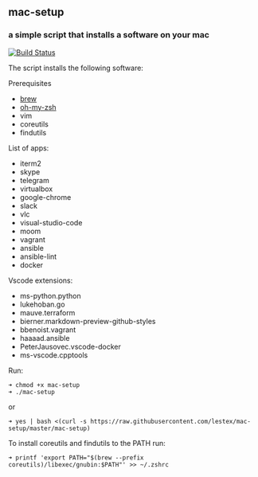 ## mac-setup
### a simple script that installs a software on your mac
[![Build Status](https://travis-ci.org/lestex/mac-setup.svg?branch=master)](https://travis-ci.org/lestex/mac-setup)

The script installs the following software:

Prerequisites
- [brew](https://brew.sh/)
- [oh-my-zsh](https://github.com/robbyrussell/oh-my-zsh)
- vim
- coreutils
- findutils

List of apps:
- iterm2
- skype
- telegram
- virtualbox
- google-chrome
- slack
- vlc
- visual-studio-code
- moom
- vagrant
- ansible
- ansible-lint
- docker

Vscode extensions:
- ms-python.python
- lukehoban.go
- mauve.terraform
- bierner.markdown-preview-github-styles
- bbenoist.vagrant
- haaaad.ansible
- PeterJausovec.vscode-docker
- ms-vscode.cpptools


Run:

    ➜ chmod +x mac-setup
    ➜ ./mac-setup

or

    ➜ yes | bash <(curl -s https://raw.githubusercontent.com/lestex/mac-setup/master/mac-setup)

To install coreutils and findutils to the PATH run:

    ➜ printf 'export PATH="$(brew --prefix coreutils)/libexec/gnubin:$PATH"' >> ~/.zshrc
